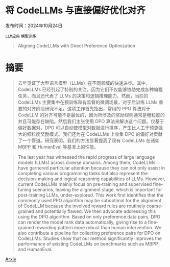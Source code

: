 # 将 CodeLLMs 与直接偏好优化对齐

发布时间：2024年10月24日

`LLM应用` `模型训练`

> Aligning CodeLLMs with Direct Preference Optimization

# 摘要

> 去年见证了大型语言模型（LLMs）在不同领域的快速进步。其中，CodeLLMs 已经引起了特别的关注，因为它们不仅能够协助完成各种编程任务，而且还代表了 LLMs 的决策和逻辑推理能力。然而，当前的 CodeLLMs 主要集中在预训练和有监督的微调场景，对于后训练 LLMs 重要的对齐阶段研究不足。这项工作首先指出，常用的 PPO 算法对于 CodeLLM 的对齐可能不是最优的，因为所涉及的奖励规则通常是粗粒度的并且可能存在缺陷。然后我们主张使用 DPO 算法来解决这个问题。仅基于偏好数据对，DPO 可以自动使模型对数据进行排序，产生比人工干预更强大的细粒度奖励模式。我们还为在 CodeLLMs 上收集 DPO 的偏好对贡献了一个管道。研究表明，我们的方法显著提高了现有 CodeLLMs 在诸如 MBPP 和 HumanEval 等基准上的性能。

> The last year has witnessed the rapid progress of large language models (LLMs) across diverse domains. Among them, CodeLLMs have garnered particular attention because they can not only assist in completing various programming tasks but also represent the decision-making and logical reasoning capabilities of LLMs. However, current CodeLLMs mainly focus on pre-training and supervised fine-tuning scenarios, leaving the alignment stage, which is important for post-training LLMs, under-explored. This work first identifies that the commonly used PPO algorithm may be suboptimal for the alignment of CodeLLM because the involved reward rules are routinely coarse-grained and potentially flawed. We then advocate addressing this using the DPO algorithm. Based on only preference data pairs, DPO can render the model rank data automatically, giving rise to a fine-grained rewarding pattern more robust than human intervention. We also contribute a pipeline for collecting preference pairs for DPO on CodeLLMs. Studies show that our method significantly improves the performance of existing CodeLLMs on benchmarks such as MBPP and HumanEval.

[Arxiv](https://arxiv.org/abs/2410.18585)
